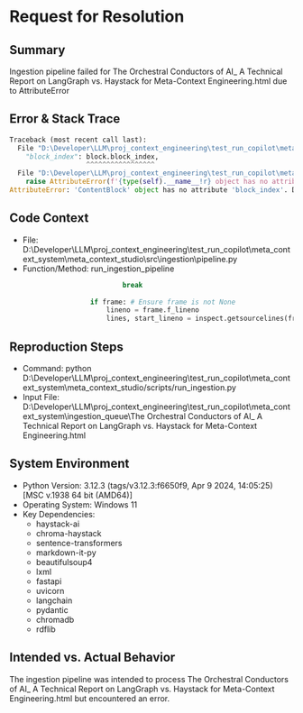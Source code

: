 
# Request for Resolution

## Summary
Ingestion pipeline failed for The Orchestral Conductors of AI_ A Technical Report on LangGraph vs. Haystack for Meta-Context Engineering.html due to AttributeError

## Error & Stack Trace
```python
Traceback (most recent call last):
  File "D:\Developer\LLM\proj_context_engineering\test_run_copilot\meta_context_system\meta_context_studio\src\ingestion\pipeline.py", line 130, in run_ingestion_pipeline
    "block_index": block.block_index,
                   ^^^^^^^^^^^^^^^^^
  File "D:\Developer\LLM\proj_context_engineering\test_run_copilot\meta_context_system\venv\Lib\site-packages\pydantic\main.py", line 991, in __getattr__
    raise AttributeError(f'{type(self).__name__!r} object has no attribute {item!r}')
AttributeError: 'ContentBlock' object has no attribute 'block_index'. Did you mean: 'block_type'?

```

## Code Context
- File: D:\Developer\LLM\proj_context_engineering\test_run_copilot\meta_context_system\meta_context_studio\src\ingestion\pipeline.py
- Function/Method: run_ingestion_pipeline
```python
                            break
                    
                    if frame: # Ensure frame is not None
                        lineno = frame.f_lineno
                        lines, start_lineno = inspect.getsourcelines(frame.f_code)

```

## Reproduction Steps
- Command: python D:\Developer\LLM\proj_context_engineering\test_run_copilot\meta_context_system\meta_context_studio/scripts/run_ingestion.py
- Input File: D:\Developer\LLM\proj_context_engineering\test_run_copilot\meta_context_system\ingestion_queue\The Orchestral Conductors of AI_ A Technical Report on LangGraph vs. Haystack for Meta-Context Engineering.html

## System Environment
- Python Version: 3.12.3 (tags/v3.12.3:f6650f9, Apr  9 2024, 14:05:25) [MSC v.1938 64 bit (AMD64)]
- Operating System: Windows 11
- Key Dependencies:
  - haystack-ai
  - chroma-haystack
  - sentence-transformers
  - markdown-it-py
  - beautifulsoup4
  - lxml
  - fastapi
  - uvicorn
  - langchain
  - pydantic
  - chromadb
  - rdflib

## Intended vs. Actual Behavior
The ingestion pipeline was intended to process The Orchestral Conductors of AI_ A Technical Report on LangGraph vs. Haystack for Meta-Context Engineering.html but encountered an error.
